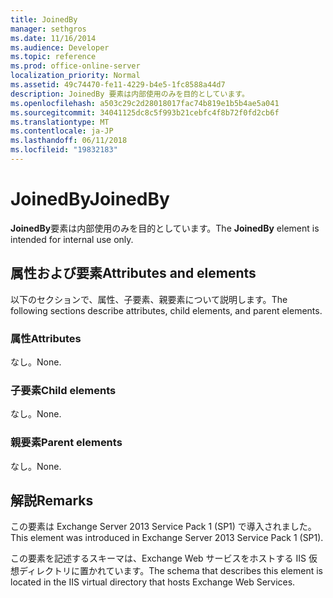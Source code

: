 ```yaml
---
title: JoinedBy
manager: sethgros
ms.date: 11/16/2014
ms.audience: Developer
ms.topic: reference
ms.prod: office-online-server
localization_priority: Normal
ms.assetid: 49c74470-fe11-4229-b4e5-1fc8588a44d7
description: JoinedBy 要素は内部使用のみを目的としています。
ms.openlocfilehash: a503c29c2d28018017fac74b819e1b5b4ae5a041
ms.sourcegitcommit: 34041125dc8c5f993b21cebfc4f8b72f0fd2cb6f
ms.translationtype: MT
ms.contentlocale: ja-JP
ms.lasthandoff: 06/11/2018
ms.locfileid: "19832183"
---
```

# <a name="joinedby"></a><span data-ttu-id="a2fc8-103">JoinedBy</span><span class="sxs-lookup"><span data-stu-id="a2fc8-103">JoinedBy</span></span>

<span data-ttu-id="a2fc8-104">**JoinedBy**要素は内部使用のみを目的としています。</span><span class="sxs-lookup"><span data-stu-id="a2fc8-104">The **JoinedBy** element is intended for internal use only.</span></span> 

## <a name="attributes-and-elements"></a><span data-ttu-id="a2fc8-105">属性および要素</span><span class="sxs-lookup"><span data-stu-id="a2fc8-105">Attributes and elements</span></span>

<span data-ttu-id="a2fc8-106">以下のセクションで、属性、子要素、親要素について説明します。</span><span class="sxs-lookup"><span data-stu-id="a2fc8-106">The following sections describe attributes, child elements, and parent elements.</span></span>
  
### <a name="attributes"></a><span data-ttu-id="a2fc8-107">属性</span><span class="sxs-lookup"><span data-stu-id="a2fc8-107">Attributes</span></span>

<span data-ttu-id="a2fc8-108">なし。</span><span class="sxs-lookup"><span data-stu-id="a2fc8-108">None.</span></span>
  
### <a name="child-elements"></a><span data-ttu-id="a2fc8-109">子要素</span><span class="sxs-lookup"><span data-stu-id="a2fc8-109">Child elements</span></span>

<span data-ttu-id="a2fc8-110">なし。</span><span class="sxs-lookup"><span data-stu-id="a2fc8-110">None.</span></span>
  
### <a name="parent-elements"></a><span data-ttu-id="a2fc8-111">親要素</span><span class="sxs-lookup"><span data-stu-id="a2fc8-111">Parent elements</span></span>

<span data-ttu-id="a2fc8-112">なし。</span><span class="sxs-lookup"><span data-stu-id="a2fc8-112">None.</span></span>
  
## <a name="remarks"></a><span data-ttu-id="a2fc8-113">解説</span><span class="sxs-lookup"><span data-stu-id="a2fc8-113">Remarks</span></span>

<span data-ttu-id="a2fc8-114">この要素は Exchange Server 2013 Service Pack 1 (SP1) で導入されました。</span><span class="sxs-lookup"><span data-stu-id="a2fc8-114">This element was introduced in Exchange Server 2013 Service Pack 1 (SP1).</span></span>
  
<span data-ttu-id="a2fc8-115">この要素を記述するスキーマは、Exchange Web サービスをホストする IIS 仮想ディレクトリに置かれています。</span><span class="sxs-lookup"><span data-stu-id="a2fc8-115">The schema that describes this element is located in the IIS virtual directory that hosts Exchange Web Services.</span></span>
  

